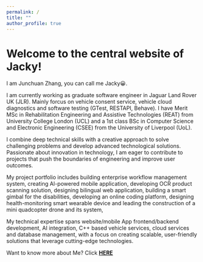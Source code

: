 ```yaml
---
permalink: /
title: ""
author_profile: true
---
```


# Welcome to the central website of Jacky!

I am Junchuan Zhang, you can call me Jacky😀.

I am currently working as graduate software engineer in Jaguar Land Rover UK (JLR). Mainly forcus on vehicle consent service, vehicle cloud diagnostics and software testing (GTest, RESTAPI, Behave). I have Merit MSc in Rehabilitation Engineering and Assistive Technologies (REAT) from University College London (UCL) and a 1st class BSc in Computer Science and Electronic Engineering (CSEE) from the University of Liverpool (UoL).

I combine deep technical skills with a creative approach to solve challenging problems and develop advanced technological solutions. Passionate about innovation in technology, I am eager to contribute to projects that push the boundaries of engineering and improve user outcomes.

My project portfolio includes building enterprise workflow management system, creating AI-powered mobile application, developing OCR product scanning solution, designing bilingual web application, building a smart gimbal for the disabilities, developing an online coding platform, designing health-monitoring smart wearable device and leading the construction of a mini quadcopter drone and its system, 

My technical expertise spans website/mobile App frontend/backend development, AI integration, C++ based vehicle services, cloud services and database management, with a focus on creating scalable, user-friendly solutions that leverage cutting-edge technologies.

Want to know more about Me? Click [**HERE**](https://www.jacky-info.com/aboutme/)